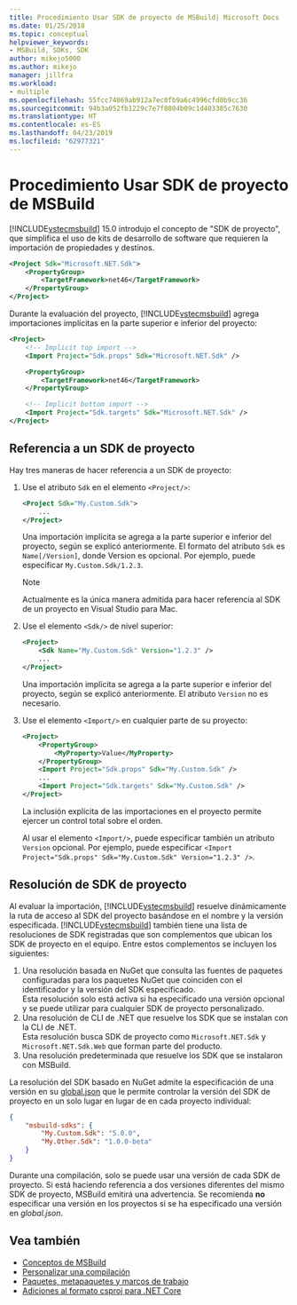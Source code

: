 ```yaml
---
title: Procedimiento Usar SDK de proyecto de MSBuild| Microsoft Docs
ms.date: 01/25/2018
ms.topic: conceptual
helpviewer_keywords:
- MSBuild, SDKs, SDK
author: mikejo5000
ms.author: mikejo
manager: jillfra
ms.workload:
- multiple
ms.openlocfilehash: 55fcc74069ab912a7ec0fb9a6c4996cfd0b9cc36
ms.sourcegitcommit: 94b3a052fb1229c7e7f8804b09c1d403385c7630
ms.translationtype: HT
ms.contentlocale: es-ES
ms.lasthandoff: 04/23/2019
ms.locfileid: "62977321"
---
```

# <a name="how-to-use-msbuild-project-sdks"></a>Procedimiento Usar SDK de proyecto de MSBuild

[!INCLUDE[vstecmsbuild](../extensibility/internals/includes/vstecmsbuild_md.md)] 15.0 introdujo el concepto de "SDK de proyecto", que simplifica el uso de kits de desarrollo de software que requieren la importación de propiedades y destinos.

```xml
<Project Sdk="Microsoft.NET.Sdk">
    <PropertyGroup>
        <TargetFramework>net46</TargetFramework>
    </PropertyGroup>
</Project>
```

Durante la evaluación del proyecto, [!INCLUDE[vstecmsbuild](../extensibility/internals/includes/vstecmsbuild_md.md)] agrega importaciones implícitas en la parte superior e inferior del proyecto:

```xml
<Project>
    <!-- Implicit top import -->
    <Import Project="Sdk.props" Sdk="Microsoft.NET.Sdk" />

    <PropertyGroup>
        <TargetFramework>net46</TargetFramework>
    </PropertyGroup>

    <!-- Implicit bottom import -->
    <Import Project="Sdk.targets" Sdk="Microsoft.NET.Sdk" />
</Project>
```

## <a name="reference-a-project-sdk"></a>Referencia a un SDK de proyecto

 Hay tres maneras de hacer referencia a un SDK de proyecto:

1. Use el atributo `Sdk` en el elemento `<Project/>`:

    ```xml
    <Project Sdk="My.Custom.Sdk">
        ...
    </Project>
    ```

    Una importación implícita se agrega a la parte superior e inferior del proyecto, según se explicó anteriormente.  El formato del atributo `Sdk` es `Name[/Version]`, donde Version es opcional.  Por ejemplo, puede especificar `My.Custom.Sdk/1.2.3`.

    > [!NOTE]
    > Actualmente es la única manera admitida para hacer referencia al SDK de un proyecto en Visual Studio para Mac.

2. Use el elemento `<Sdk/>` de nivel superior:

    ```xml
    <Project>
        <Sdk Name="My.Custom.Sdk" Version="1.2.3" />
        ...
    </Project>
   ```

   Una importación implícita se agrega a la parte superior e inferior del proyecto, según se explicó anteriormente.  El atributo `Version` no es necesario.

3. Use el elemento `<Import/>` en cualquier parte de su proyecto:

    ```xml
    <Project>
        <PropertyGroup>
            <MyProperty>Value</MyProperty>
        </PropertyGroup>
        <Import Project="Sdk.props" Sdk="My.Custom.Sdk" />
        ...
        <Import Project="Sdk.targets" Sdk="My.Custom.Sdk" />
    </Project>
   ```

   La inclusión explícita de las importaciones en el proyecto permite ejercer un control total sobre el orden.

   Al usar el elemento `<Import/>`, puede especificar también un atributo `Version` opcional.  Por ejemplo, puede especificar `<Import Project="Sdk.props" Sdk="My.Custom.Sdk" Version="1.2.3" />`.

## <a name="how-project-sdks-are-resolved"></a>Resolución de SDK de proyecto

Al evaluar la importación, [!INCLUDE[vstecmsbuild](../extensibility/internals/includes/vstecmsbuild_md.md)] resuelve dinámicamente la ruta de acceso al SDK del proyecto basándose en el nombre y la versión especificada.  [!INCLUDE[vstecmsbuild](../extensibility/internals/includes/vstecmsbuild_md.md)] también tiene una lista de resoluciones de SDK registradas que son complementos que ubican los SDK de proyecto en el equipo.  Entre estos complementos se incluyen los siguientes:

1. Una resolución basada en NuGet que consulta las fuentes de paquetes configuradas para los paquetes NuGet que coinciden con el identificador y la versión del SDK especificado.<br/>
   Esta resolución solo está activa si ha especificado una versión opcional y se puede utilizar para cualquier SDK de proyecto personalizado.
2. Una resolución de CLI de .NET que resuelve los SDK que se instalan con la CLI de .NET.<br/>
   Esta resolución busca SDK de proyecto como `Microsoft.NET.Sdk` y `Microsoft.NET.Sdk.Web` que forman parte del producto.
3. Una resolución predeterminada que resuelve los SDK que se instalaron con MSBuild.

La resolución del SDK basado en NuGet admite la especificación de una versión en su [global.json](https://docs.microsoft.com/dotnet/core/tools/global-json) que le permite controlar la versión del SDK de proyecto en un solo lugar en lugar de en cada proyecto individual:

```json
{
    "msbuild-sdks": {
        "My.Custom.Sdk": "5.0.0",
        "My.Other.Sdk": "1.0.0-beta"
    }
}
```

Durante una compilación, solo se puede usar una versión de cada SDK de proyecto.  Si está haciendo referencia a dos versiones diferentes del mismo SDK de proyecto, MSBuild emitirá una advertencia.  Se recomienda **no** especificar una versión en los proyectos si se ha especificado una versión en *global.json*.

## <a name="see-also"></a>Vea también

- [Conceptos de MSBuild](../msbuild/msbuild-concepts.md)
- [Personalizar una compilación](../msbuild/customize-your-build.md)
- [Paquetes, metapaquetes y marcos de trabajo](/dotnet/core/packages)
- [Adiciones al formato csproj para .NET Core](/dotnet/core/tools/csproj)

